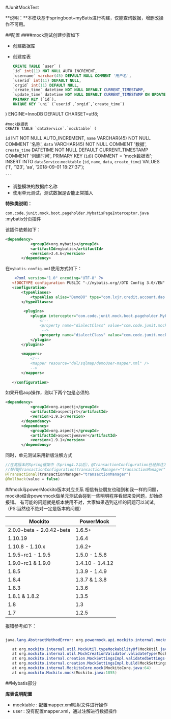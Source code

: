 #JunitMockTest

**说明：**本模块基于springboot+myBatis进行构建，仅能查询数据，增删改操作不可用。

##配置
####mock测试创建步骤如下
* 创建数据库
* 创建库表

	```sql
	CREATE TABLE `user` (
  `id` int(11) NOT NULL AUTO_INCREMENT,
  `username` varchar(45) DEFAULT NULL COMMENT '用户名',
  `userid` int(11) DEFAULT NULL,
  `orgid` int(11) DEFAULT NULL,
  `create_time` datetime NOT NULL DEFAULT CURRENT_TIMESTAMP,
  `update_time` datetime NOT NULL DEFAULT CURRENT_TIMESTAMP ON UPDATE CURRENT_TIMESTAMP,
  PRIMARY KEY (`id`),
  UNIQUE KEY `uni` (`userid`,`orgid`,`create_time`)
) ENGINE=InnoDB  DEFAULT CHARSET=utf8;

	#mock数据表
	CREATE TABLE `dataService`.`mocktable` (
  `id` INT NOT NULL AUTO_INCREMENT,
  `name` VARCHAR(45) NOT NULL COMMENT '名称',
  `data` VARCHAR(45) NOT NULL COMMENT '数据',
  `create_time` DATETIME NOT NULL DEFAULT CURRENT_TIMESTAMP COMMENT '创建时间',
  PRIMARY KEY (`id`))
COMMENT = 'mock数据表';
INSERT INTO `dataService`.`mocktable` (`id`, `name`, `data`, `create_time`) VALUES ('1', '123', 'aa', '2018-09-01 18:27:37');

	
	```	
* 调整模块的数据库名称
* 使用单元测试，测试数据是否能正常插入


 **特殊类说明：**
 
 `com.code.junit.mock.boot.pageholder.MybatisPageInterceptor.java` :mybatis分页插件
 
 该插件依赖如下：
 
 ```xml
 <dependency>
            <groupId>org.mybatis</groupId>
            <artifactId>mybatis</artifactId>
            <version>3.4.6</version>
        </dependency>
 ```
 在`mybatis-config.xml`使用方式如下：
 
 ```xml
	 <?xml version="1.0" encoding="UTF-8" ?>
	<!DOCTYPE configuration PUBLIC "-//mybatis.org//DTD Config 3.0//EN" "http://mybatis.org/dtd/mybatis-3-config.dtd">
	<configuration>
		<typeAliases>
			<typeAlias alias="DemoDO" type="com.lxjr.credit.account.dao.data.DemoDO" />
		</typeAliases>
	
		 <plugins>
	        <plugin interceptor="com.code.junit.mock.boot.pageholder.MybatisPageInterceptor">
	            <!-- 
	            <property name="dialectClass" value="com.code.junit.mock.boot.pageholder.dialect.OracleDialect"/>
	             -->
	            <property name="dialectClass" value="com.code.junit.mock.boot.pageholder.dialect.MySQLDialect" />
	        </plugin>
	    </plugins>
		
		<mappers>
		    <!--  
			<mapper resource="dal/sqlmap/demoUser-mapper.xml" />
			-->
		</mappers>
		
	</configuration>
 ```
 
 如果开启aop操作，则以下两个包是必须的.
 
 ```xml
 <dependency>
            <groupId>org.aspectj</groupId>
            <artifactId>aspectjrt</artifactId>
            <version>1.9.1</version>
        </dependency>
        <dependency>
            <groupId>org.aspectj</groupId>
            <artifactId>aspectjweaver</artifactId>
            <version>1.9.1</version>
        </dependency>
 ```
 同时，单元测试采用新版注解方式
 
 ```java
 //在高版本的Spring框架中（Spring4.2以后），@TransactionConfiguration已经标注为过时的注解
 //替代@TransactionConfiguration(transactionManager="transactionManager", defaultRollback = false)
 @Transactional(transactionManager="transactionManager")
 @Rollback(value = false)
 
 ```
 
 ##mock与powerMockito版本对应关系
 相信有些朋友也碰到和我一样的问题，mockito结合powermock做单元测试会碰到一些明明程序看起来没问题，却始终报错。
有可能的问题就是版本使用不对，大家如果遇到这样的问题可以试试。（PS:当然也不绝对一定是版本的问题）
 
|Mockito                     | PowerMock|
|---|---|
|2.0.0-beta - 2.0.42-beta    |   1.6.5+   |
|1.10.19                     |   1.6.4   |
|1.10.8 - 1.10.x             |   1.6.2+   |
|1.9.5-rc1 - 1.9.5           |   1.5.0 - 1.5.6   |
|1.9.0-rc1 & 1.9.0           |   1.4.10 - 1.4.12   |
|1.8.5                       |   1.3.9 - 1.4.9   |
|1.8.4                       |   1.3.7 & 1.3.8   |
|1.8.3                       |   1.3.6   |
|1.8.1 & 1.8.2               |   1.3.5   |
|1.8                         |   1.3   |
|1.7                         |   1.2.5   |
 
 报错参考如下：
 
 ```java
 
java.lang.AbstractMethodError: org.powermock.api.mockito.internal.mockmaker.PowerMockMaker.isTypeMockable(Ljava/lang/Class;)Lorg/mockito/plugins/MockMaker$TypeMockability;

	at org.mockito.internal.util.MockUtil.typeMockabilityOf(MockUtil.java:29)
	at org.mockito.internal.util.MockCreationValidator.validateType(MockCreationValidator.java:22)
	at org.mockito.internal.creation.MockSettingsImpl.validatedSettings(MockSettingsImpl.java:232)
	at org.mockito.internal.creation.MockSettingsImpl.build(MockSettingsImpl.java:226)
	at org.mockito.internal.MockitoCore.mock(MockitoCore.java:64)
	at org.mockito.Mockito.mock(Mockito.java:1855)
 ```
 
##Mybatis部分

**库表说明配置**

* mocktable : 配置mapper.xml映射文件进行操作
* user : 没有配置mapper.xml，通过注解进行数据操作
 
 